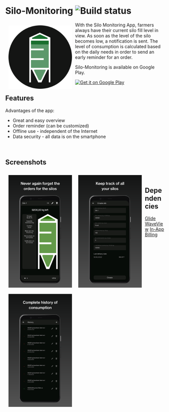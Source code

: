 # Silo-Monitoring ![Build status](https://github.com/wallabag/android-app/workflows/CI/badge.svg?branch=master)

<img src="/images/logo.png" align="left"
width="200" hspace="10" vspace="10">

With the Silo Monitoring App, farmers always have their current silo fill level in view. As soon as the level of the silo becomes low, a notification is sent. The level of consumption is calculated based on the daily needs in order to send an early reminder for an order.

Silo-Monitoring is available on Google Play.

<p align="left">
<a href="https://play.google.com/store/apps/details?id=com.layer8studios.silomonitoring">
    <img alt="Get it on Google Play" height="80" src="https://play.google.com/intl/en_us/badges/images/generic/en_badge_web_generic.png" />
</a>

<br />

## Features

Advantages of the app:
- Great and easy overview
- Order reminder (can be customized)
- Offline use - independent of the Internet
- Data security - all data is on the smartphone

<br />

## Screenshots

[<img src="/images/screenshot-1.png" align="left" width="200" hspace="10" vspace="10">](/images/screenshot-1.png)
[<img src="/images/screenshot-2.png" align="left" width="200" hspace="10" vspace="10">](/images/screenshot-2.png)
[<img src="/images/screenshot-3.png" align="left" width="200" hspace="10" vspace="10">](/images/screenshot-3.png)

<br />

## Dependencies
[Glide](https://github.com/bumptech/glide)
[WaveView](https://github.com/john990/WaveView)
[In-App Billing](https://github.com/anjlab/android-inapp-billing-v3)

<br />




